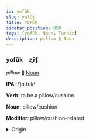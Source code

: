 ```yaml
---
id: yofûk
slug: yofûk
title: YOFÛK
sidebar_position: 858
tags: [yofûk, Noun, Turkic]
description: pillow § Noun
---
```


### yofûk&emsp;<span kind="abugida">ɀɤ̑ʄ</span>

*pillow* **§** [Noun](../../tags/Noun)

**IPA**: /ˈjɑ.fuk/

**Verb**: to be a pillow/cushion

**Noun**: pillow/cushion

**Modifier**: pillow/cushion-related

<details>
    <summary>Origin</summary>
    Turkmen ýassyk /jɑ'θːɯq/<br/>
    <em>Turkic Language Family</em>
</details>
